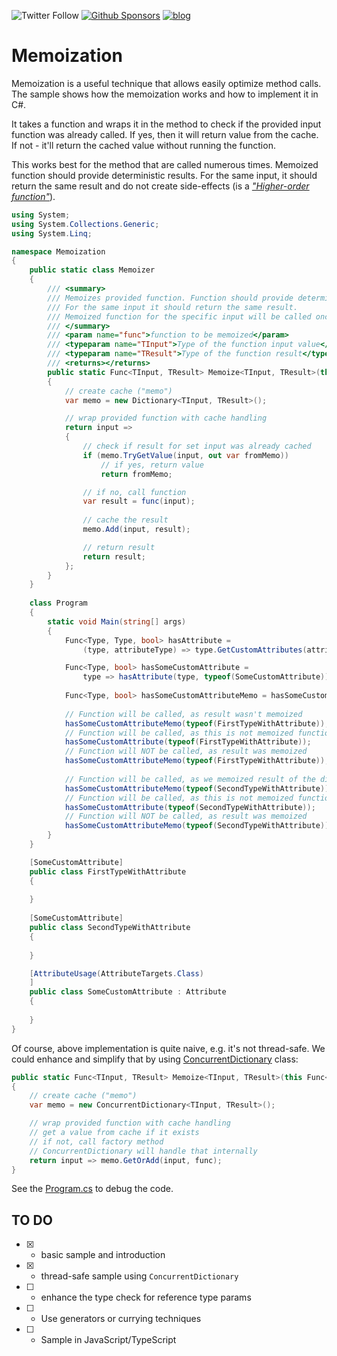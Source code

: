 ![Twitter Follow](https://img.shields.io/twitter/follow/oskar_at_net?style=social) [![Github Sponsors](https://img.shields.io/static/v1?label=Sponsor&message=%E2%9D%A4&logo=GitHub&link=https://github.com/sponsors/oskardudycz/)](https://github.com/sponsors/oskardudycz/) [![blog](https://img.shields.io/badge/blog-event--driven.io-brightgreen)](https://event-driven.io/)

# Memoization

Memoization is a useful technique that allows easily optimize method calls. The sample shows how the memoization works and how to implement it in C#.

It takes a function and wraps it in the method to check if the provided input function was already called. If yes, then it will return value from the cache. If not - it'll return the cached value without running the function.

This works best for the method that are called numerous times. Memoized function should provide deterministic results. For the same input, it should return the same result and do not create side-effects (is a _["Higher-order function"](https://en.wikipedia.org/wiki/Higher-order_function)_).

```csharp
using System;
using System.Collections.Generic;
using System.Linq;

namespace Memoization
{
    public static class Memoizer
    {
        /// <summary>
        /// Memoizes provided function. Function should provide deterministic results.
        /// For the same input it should return the same result.
        /// Memoized function for the specific input will be called once, further calls will use cache.
        /// </summary>
        /// <param name="func">function to be memoized</param>
        /// <typeparam name="TInput">Type of the function input value</typeparam>
        /// <typeparam name="TResult">Type of the function result</typeparam>
        /// <returns></returns>
        public static Func<TInput, TResult> Memoize<TInput, TResult>(this Func<TInput, TResult> func)
        {
            // create cache ("memo")
            var memo = new Dictionary<TInput, TResult>();

            // wrap provided function with cache handling
            return input =>
            {
                // check if result for set input was already cached
                if (memo.TryGetValue(input, out var fromMemo))
                    // if yes, return value
                    return fromMemo;

                // if no, call function
                var result = func(input);
                
                // cache the result
                memo.Add(input, result);

                // return result
                return result;
            };
        }
    }
	
    class Program
    {
        static void Main(string[] args)
        {
            Func<Type, Type, bool> hasAttribute =
                (type, attributeType) => type.GetCustomAttributes(attributeType, true).Any();

            Func<Type, bool> hasSomeCustomAttribute = 
                type => hasAttribute(type, typeof(SomeCustomAttribute));
            
            Func<Type, bool> hasSomeCustomAttributeMemo = hasSomeCustomAttribute.Memoize();
            
            // Function will be called, as result wasn't memoized
            hasSomeCustomAttributeMemo(typeof(FirstTypeWithAttribute));
            // Function will be called, as this is not memoized function
            hasSomeCustomAttribute(typeof(FirstTypeWithAttribute));
            // Function will NOT be called, as result was memoized
            hasSomeCustomAttributeMemo(typeof(FirstTypeWithAttribute));
            
            // Function will be called, as we memoized result of the different input value (other attribute)
            hasSomeCustomAttributeMemo(typeof(SecondTypeWithAttribute));
            // Function will be called, as this is not memoized function
            hasSomeCustomAttribute(typeof(SecondTypeWithAttribute));
            // Function will NOT be called, as result was memoized
            hasSomeCustomAttributeMemo(typeof(SecondTypeWithAttribute));
        }
    }

    [SomeCustomAttribute]
    public class FirstTypeWithAttribute
    {
        
    }
    
    [SomeCustomAttribute]
    public class SecondTypeWithAttribute
    {
        
    }

    [AttributeUsage(AttributeTargets.Class)  
    ]  
    public class SomeCustomAttribute : Attribute
    {
        
    }
}
```

Of course, above implementation is quite naive, e.g. it's not thread-safe. We could enhance and simplify that by using [ConcurrentDictionary](https://docs.microsoft.com/en-us/dotnet/standard/collections/thread-safe/how-to-add-and-remove-items) class:

```csharp
public static Func<TInput, TResult> Memoize<TInput, TResult>(this Func<TInput, TResult> func)
{
    // create cache ("memo")
    var memo = new ConcurrentDictionary<TInput, TResult>();

    // wrap provided function with cache handling
    // get a value from cache if it exists
    // if not, call factory method
    // ConcurrentDictionary will handle that internally
    return input => memo.GetOrAdd(input, func);
}
```
See the [Program.cs](./Memoization/Program.cs) to debug the code.

## TO DO
- [x] - basic sample and introduction
- [x] - thread-safe sample using `ConcurrentDictionary`
- [ ] - enhance the type check for reference type params
- [ ] - Use generators or currying techniques
- [ ] - Sample in JavaScript/TypeScript
